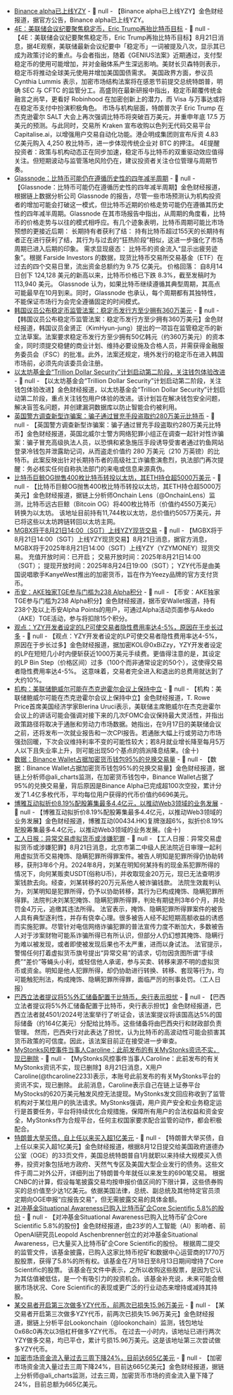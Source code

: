 - [Binance alpha已上线YZY]() - 📰 null - 【Binance alpha已上线YZY】金色财经报道，据官方公告，Binance alpha已上线YZY。
- [4E：美联储会议纪要聚焦稳定币，Eric Trump再抬比特币目标]() - 📰 null - 【4E：美联储会议纪要聚焦稳定币，Eric Trump再抬比特币目标】8月21日消息，据4E观察，美联储最新会议纪要中「稳定币」一词被提及八次，显示其已成为政策讨论的重点。与会者指出，随着《GENIUS法案》近期通过，支付型稳定币的使用可能增加，并对金融体系产生深远影响。美财长贝森特则表示，稳定币将推动全球美元使用并增加美国国债需求。 
美国政界方面，参议员 Cynthia Lummis 表示，加密市场结构法案将在感恩节前提交总统特朗普，明确 SEC 与 CFTC 的监管分工。高盛则在最新研报中指出，稳定币颠覆传统金融言之尚早，更看好 Robinhood 在加密创新上的潜力，而 Visa 与万事达或将在稳定币支付中扮演积极角色。 
市场与机构层面，特朗普次子 Eric Trump 在杰克逊霍尔 SALT 大会上再次强调比特币将突破百万美元，并重申年底 17.5 万美元的预测。与此同时，交易所 Kraken 宣布收购以色列无代码交易平台 Capitalise.ai，以增强用户交易自动化功能。港企明成集团则宣布斥资 4.83 亿美元购入 4,250 枚比特币，进一步体现传统企业对 BTC 的押注。 
4E提醒投资者：政策与机构动态正在同步加速，稳定币与比特币的双重驱动效应值得关注。但短期波动与监管落地风险仍在，建议投资者关注仓位管理与周期节奏。
- [Glassnode：比特币可能仍在遵循历史性的四年减半周期]() - 📰 null - 【Glassnode：比特币可能仍在遵循历史性的四年减半周期】金色财经报道，根据链上数据分析公司 Glassnode 的报告，尽管一些市场预测认为机构投资者的增加可能会打破这一模式，但比特币近期的价格走势可能仍在遵循其历史性的四年减半周期。Glassnode 在其市场报告中指出，从周期的角度看，比特币的价格走势与以往的模式相呼应。有几个迹象表明，比特币周期可能比市场预想的更接近后期： 
长期持有者获利了结： 持有比特币超过155天的长期持有者正在进行获利了结，其行为与过去的“狂热阶段”相似，这进一步强化了市场周期已进入后期的印象。 
需求显现疲态： 比特币的资金流入“显示出疲劳迹象”。根据 Farside Investors 的数据，现货比特币交易所交易基金（ETF）在过去的四个交易日里，流出资金总额约为 9.75 亿美元。 
价格回落： 自8月14日创下 124,128 美元的新高以来，比特币价格已下跌 8.3%，截至发稿时为 113,940 美元。 
Glassnode 认为，如果比特币继续遵循其典型周期，其高点可能最早在10月到来。同时，Glassnode 也承认，每个周期都有其独特性，不能保证市场行为会完全遵循固定的时间模式。
- [韩国议员公布稳定币监管法案：稳定币发行方至少拥有360万美元](https://ns3.ai/en/EqxXYgzoNe) - 📰 null - 【韩国议员公布稳定币监管法案：稳定币发行方至少拥有360万美元】金色财经报道，韩国议员金贤正（KimHyun-jung）提出的一项旨在监管稳定币的新立法草案。法案要求稳定币发行方至少拥有50亿韩元（约360万美元）的资本金，同时须提交稳健的商业计划、维持必要设施及合格人员，并需获得金融服务委员会（FSC）的批准。此外，法案还规定，境外发行的稳定币在进入韩国市场前，必须先向该委员会注册。
- [以太坊基金会“Trillion Dollar Security”计划启动第二阶段，关注钱包体验改进](https://x.com/Cointelegraph/status/1958408933053288622) - 📰 null - 【以太坊基金会“Trillion Dollar Security”计划启动第二阶段，关注钱包体验改进】金色财经报道，以太坊基金会“Trillion Dollar Security”计划启动第二阶段，重点关注钱包用户体验的改进。该计划旨在解决钱包安全问题，解决盲签名问题，并创建漏洞数据库以防止智能合约被利用。
- [英国警方调查新型诈骗案：骗子通过冒充手段盗取约280万美元比特币](https://ns3.ai/en/2YMkAyBQxO) - 📰 null - 【英国警方调查新型诈骗案：骗子通过冒充手段盗取约280万美元比特币】金色财经报道，英国北威尔士警方网络犯罪小组正在调查一起针对性诈骗案：骗子冒充高级执法人员，以恐惧和紧急施压手段诱导受害者通过钓鱼网站登录冷钱包并泄露助记词，从而盗走价值约 280 万美元（210 万英镑）的比特币。此案反映出针对长期持币者的高级社工诈骗愈演愈烈，执法部门再次提醒：务必核实任何自称执法部门的来电或信息来源真伪。
- [比特币巨鲸OG抛售400枚比特币转投以太坊，其ETH持仓超5000万美元](https://x.com/OnchainLens/status/1958406261927776428) - 📰 null - 【比特币巨鲸OG抛售400枚比特币转投以太坊，其ETH持仓超5000万美元】金色财经报道，据链上分析师Onchain Lens（@OnchainLens）监测，比特币远古巨鲸（Bitcoin OG）将400枚比特币（价值约4550万美元）转换为以太坊。 
该地址目前持有11,744枚以太坊，总价值约5057万美元，并已将这些以太坊跨链转回以太坊主网。
- [MGBX将于8月21日14:00（SGT）上线YZY现货交易]() - 📰 null - 【MGBX将于8月21日14:00（SGT）上线YZY现货交易】8月21日消息，据官方消息，MGBX将于2025年8月21日14:00（SGT）上线YZY（YZYMONEY）现货交易。 
充值开放时间：已开启； 
交易开放时间：2025年8月21日14:00（SGT）； 
提现开放时间：2025年8月24日19:00（SGT）； 
YZY代币是由美国说唱歌手KanyeWest推出的加密货币，旨在作为Yeezy品牌的官方支付货币。
- [币安：AKE独家TGE参与门槛为238 Alpha积分]() - 📰 null - 【币安：AKE独家TGE参与门槛为238 Alpha积分】金色财经报道，据币安Wallet报道，持有238个及以上币安Alpha Points的用户，可通过Alpha活动页面参与Akedo（AKE）TGE活动，参与将扣除15个积分。
- [观点：YZY开发者设定的LP可使交易者隐性费用率达4-5%，原因在于步长过多](https://x.com/0xBiZzy/status/1958379787874898327) - 📰 null - 【观点：YZY开发者设定的LP可使交易者隐性费用率达4-5%，原因在于步长过多】金色财经报道，据加密KOL@0xBiZzy，YZY开发者设定的LP在短短几小时内便斩获近1000万美元手续费。更值得注意的是，其设定的LP Bin Step（价格区间）过多（100个而非通常设定的50个），这使得交易者隐性费用率达4-5%。 
这意味着，交易者完全进入和退出的总费用就达到了大约10%。
- [机构：美联储鲍威尔可能在杰克逊霍尔会议上保持中立]() - 📰 null - 【机构：美联储鲍威尔可能在杰克逊霍尔会议上保持中立】金色财经报道，T. Rowe Price首席美国经济学家Blerina Uruci表示，美联储主席鲍威尔在杰克逊霍尔会议上的讲话可能会强调对接下来的几次FOMC会议保持最大灵活性，并指出政策路径将取决于通胀和劳动力市场数据。她指出，在9月17日的美联储会议之前，还将发布一次就业报告和一次CPI报告。若通胀大幅上行或劳动力市场强劲回暖，下次会议维持利率不变的可能性较大；若8月就业增长降至每月5万人以下且失业率上升，则可能出现50个基点的鸽派降息结果。(金十)
- [数据：Binance Wallet占据加密货币钱包95%的兑换交易量](https://x.com/ali_charts/status/1958394634503119123) - 📰 null - 【数据：Binance Wallet占据加密货币钱包95%的兑换交易量】金色财经报道，据链上分析师@ali_charts监测，在加密货币钱包中，Binance Wallet占据了95%的兑换交易量，背后原因是Binance Alpha已完成超100次空投，累计分发了1.4亿多枚代币，平均每位用户获得的代币价值约6696美元。
- [博雅互动拟折价8.19%配股筹集最多4.4亿元，以推动Web3领域的业务发展]() - 📰 null - 【博雅互动拟折价8.19%配股筹集最多4.4亿元，以推动Web3领域的业务发展】金色财经报道，博雅互动(00434.HK)复牌涨超6%，拟折价8.19%配股筹集最多4.4亿元，以推动Web3领域的业务发展。(金十)
- [工人日报：异常交易虚拟货币或涉嫌犯罪](https://www.chinanews.com/fz/2025/08-21/10468561.shtml) - 📰 null - 【工人日报：异常交易虚拟货币或涉嫌犯罪】8月21日消息，北京市第二中级人民法院近日审理一起利用虚拟货币交易掩饰、隐瞒犯罪所得罪案件。被告人明知是犯罪所得仍协助转移，获刑3年6个月。2024年8月，刘某在明知何某持有的现金系犯罪所得的情况下，向何某贩卖USDT(俗称U币)，并收取现金20万元，现已无法查明涉案钱款去向。经查，刘某转移的20万元系他人被诈骗钱款。 
法院生效裁判认为，刘某明知是犯罪所得，仍予以协助转移，其行为已构成掩饰、隐瞒犯罪所得罪。法院判决刘某犯掩饰、隐瞒犯罪所得罪，判处有期徒刑3年6个月，并处罚金4万元，追缴其违法所得。 
法官表示，掩饰、隐瞒犯罪所得罪案件的被告人具有典型逐利性，并存有侥幸心理。很多被告人经不起短期高额收益的诱惑而实施犯罪。尽管针对电信网络诈骗犯罪的普法宣传力度不断加大，多数被告人对于涉案财物可能系诈骗所得已有所认识，但部分人仍幻想其掩饰、隐瞒行为难以被发现，或者即使被发现后果也不太严重，进而以身试法。 
法官提示，警惕任何打着虚拟货币旗号提出“异常交易”的请求，切勿因贪图所谓“手续费”“差价”等蝇头小利，或轻信他人承诺，参与买卖、转移来源不明的虚拟货币或资金。明知是他人犯罪所得，却仍协助进行转换、转移、套现等行为，均可能触犯刑法，构成掩饰、隐瞒犯罪所得罪，面临严厉的刑事处罚。（工人日报）
- [巴西立法者提议将5%外汇储备配置于比特币，央行表示担忧](https://ns3.ai/en/qAp91BdOpb) - 📰 null - 【巴西立法者提议将5%外汇储备配置于比特币，央行表示担忧】金色财经报道，巴西立法者就4501/2024号法案举行了听证会，该法案提议将该国高达5%的国际储备（约164亿美元）分配给比特币。这些储备将由巴西央行和财政部负责管理。 
然而，巴西央行对此表达了担忧，认为比特币的高波动性可能会损害其货币政策的可信度。因此，该法案目前正在接受进一步审查。
- [MyStonks风控事件当事人Caroline：此前发布的有关MyStonks资讯不实，现已删除](https://x.com/thcaroline2233/status/1958314317381837100) - 📰 null - 【MyStonks风控事件当事人Caroline：此前发布的有关MyStonks资讯不实，现已删除】8月21日消息，X用户Caroline(@thcaroline2233)表示，本账号此前发布的有关MyStonks平台的资讯不实，现已删除。 
此前消息，Caroline表示自己在链上证券平台MyStocks的620万美元触发风控无法提现。MyStonks发文回应称收到了监管机构对于某位用户的执法请求。MyStonks强调，用户资产安全和业务稳定运行是首要任务，平台将持续优化合规措施，保障所有用户的合法权益和资金安全，MyStonks作为合规平台，任何主权国家要求配合监管的动作，都会积极配合。
- [特朗普大举买债，自上任以来买入超1亿美元](https://xnews.jin10.com/details/188533) - 📰 null - 【特朗普大举买债，自上任以来买入超1亿美元】金色财经报道，根据8月12日提交给美国政府道德办公室（OGE）的33页文件，美国总统特朗普自1月就职以来持续大规模买入债券，投资对象包括地方政府、天然气专区及美国大型企业发行的债务。这些文件于周二对外公开，详细列出了特朗普今年就任以来发生的690笔交易。 
根据CNBC的计算，假设每笔披露交易均按申报价值区间的下限计算，这些债券购买的总价值至少达1亿美元。依据美国法律，总统、副总统及其他特定官员须定期向OGE申报“应报告交易”，但无需披露交易的具体金额。
- [对冲基金Situational Awareness已购入比特币矿企Core Scientific 5.8%的股份](https://theminermag.com/news/2025-08-19/ai-core-situational-aschenbrenner) - 📰 null - 【对冲基金Situational Awareness已购入比特币矿企Core Scientific 5.8%的股份】金色财经报道，由23岁的人工智能（AI）影响者、前OpenAI研究员Leopold Aschenbrenner创立的对冲基金Situational Awareness，已大量买入比特币矿企Core Scientific的股份。 
根据周二提交的监管文件，该基金披露，已购入这家比特币挖矿和数据中心运营商的1770万股股票，获得了5.8%的所有权。该基金在7月18日至8月13日期间增持了Core Scientific的股票。 
该基金在文件中表示，之所以收购这些股票，是因为它认为其估值被低估，是一个有吸引力的投资机会。该基金补充说，未来可能会根据市场状况、Core Scientific的表现或更广泛的行业动态来增持或减持其持股。
- [某交易者开启第三次做多YZY代币，前两次已损失15.96万美元](https://x.com/lookonchain/status/1958379869689250007) - 📰 null - 【某交易者开启第三次做多YZY代币，前两次已损失15.96万美元】金色财经报道，据链上分析平台Lookonchain（@lookonchain）监测，钱包地址0x68c0再次以3倍杠杆做多YZY代币。 
在过去一小时内，该地址已进行两次YZY做多交易，均已平仓，累计亏损15.96万美元。这是该地址第三次尝试做多YZY代币。
- [加密市场资金流入量过去三周下降24%，目前达665亿美元](https://x.com/ali_charts/status/1958378024434593847) - 📰 null - 【加密市场资金流入量过去三周下降24%，目前达665亿美元】金色财经报道，据链上分析师@ali_charts监测，过去三周，加密货币市场的资金流入量下降了24%，目前总额为665亿美元。
